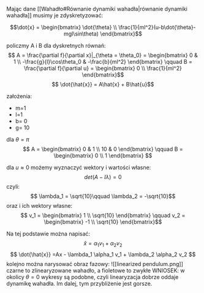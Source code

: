 Mając dane [[Wahadło#Równanie dynamiki wahadła|równanie dynamiki wahadła]] musimy je zdyskretyzować:

$$\dot{x} = \begin{bmatrix}
\dot{\theta} \\
\frac{1}{ml^2}(u-b\dot{\theta}-mgl\sin\theta)
\end{bmatrix}$$

policzmy A i B dla dyskretnych równań:
$$ A = \frac{\partial f}{\partial x}|_{\theta = \theta_0} = \begin{bmatrix}
0  & 1 \\
-\frac{g}{l}\cos\theta_0 & -\frac{b}{ml^2}
\end{bmatrix} \qquad B =  \frac{\partial f}{\partial u} = \begin{bmatrix}
0 \\
\frac{1}{ml^2}
\end{bmatrix}$$ 
$$ \dot{\hat{x}} = A\hat{x}  + B\hat{u}$$

założenia:
- m=1
- l=1
- b= 0
- g= 10


dla $\theta = \pi$
$$ A = \begin{bmatrix}
0  & 1 \\
10 & 0
\end{bmatrix} \qquad B = \begin{bmatrix}
0   \\
1
\end{bmatrix} $$

dla $u\approx 0$ możemy wyznaczyć wektory i wartości własne:
$$ det(A-I\lambda)=0 $$
czyli: 
$$ \lambda_1 = \sqrt{10}\qquad \lambda_2 = -\sqrt{10}$$
oraz i ich wektory własne:
$$ v_1 = \begin{bmatrix} 1 \\ \sqrt{10} \end{bmatrix} \qquad v_2 = \begin{bmatrix} -1 \\ \sqrt{10} \end{bmatrix}$$

Na tej podstawie można napisać:
$$ \hat{x} = \alpha_1 v_1 + \alpha_2 v_2 $$
$$ \dot{\hat{x}} =Ax - \lambda_1 \alpha_1 v_1 + \lambda_2 \alpha_2 v_2 $$
kolejno można narysować obraz fazowy:
![[linearized pendulum.png]]
czarne to zlinearyzowane wahadło, a fioletowe to zwykłe
WNIOSEK:
w okolicy $\theta = 0$ wykresy są podobne, czyli linearyzacja dobrze oddaje dynamikę wahadła. Im dalej, tym przybliżenie jest gorsze.